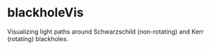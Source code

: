 # blackholeVis
Visualizing light paths around Schwarzschild (non-rotating) and Kerr (rotating) blackholes.
